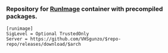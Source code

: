### Repository for [RunImage](https://github.com/VHSgunzo/runimage) container with precompiled packages.

```
[runimage]
SigLevel = Optional TrustedOnly
Server = https://github.com/VHSgunzo/$repo-repo/releases/download/$arch
```

